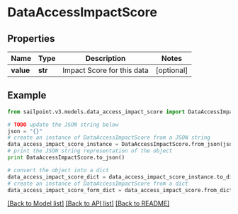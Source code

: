 # DataAccessImpactScore


## Properties
Name | Type | Description | Notes
------------ | ------------- | ------------- | -------------
**value** | **str** | Impact Score for this data | [optional] 

## Example

```python
from sailpoint.v3.models.data_access_impact_score import DataAccessImpactScore

# TODO update the JSON string below
json = "{}"
# create an instance of DataAccessImpactScore from a JSON string
data_access_impact_score_instance = DataAccessImpactScore.from_json(json)
# print the JSON string representation of the object
print DataAccessImpactScore.to_json()

# convert the object into a dict
data_access_impact_score_dict = data_access_impact_score_instance.to_dict()
# create an instance of DataAccessImpactScore from a dict
data_access_impact_score_form_dict = data_access_impact_score.from_dict(data_access_impact_score_dict)
```
[[Back to Model list]](../README.md#documentation-for-models) [[Back to API list]](../README.md#documentation-for-api-endpoints) [[Back to README]](../README.md)


